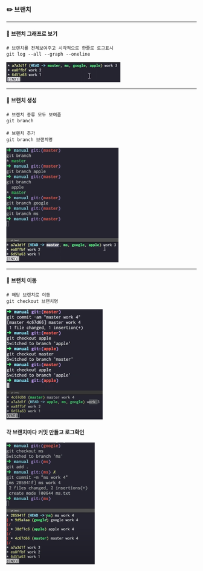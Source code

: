 ### ✏️ 브랜치

---

#### 💭 브랜치 그래프로 보기

```
# 브랜치를 전체보여주고 시각적으로 한줄로 로그표시
git log --all --graph --oneline
```

![img_1.png](img/log_graph.png)

---

#### 💭 브랜치 생성

```
# 브랜치 종류 모두 보여줌
git branch

# 브랜치 추가
git branch 브랜치명
```

![img_2.png](img/branch생성.png)

---

#### 💭 브랜치 이동

```
# 해당 브랜치로 이동
git checkout 브랜치명
```

![img_3.png](img/branch_checkout.png)

#### 각 브랜치마다 커밋 만들고 로그확인

![img_4.png](img/log_graph2.png)